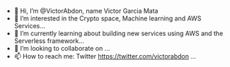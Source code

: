 - 👋 Hi, I’m @VictorAbdon, name Victor Garcia Mata
- 👀 I’m interested in the Crypto space, Machine learning and AWS Services...
- 🌱 I’m currently learning about building new services using AWS and the Serverless framework...
- 💞️ I’m looking to collaborate on ...
- 📫 How to reach me: Twitter https://twitter.com/victorabdon ...

<!---
VictorAbdon/VictorAbdon is a ✨ special ✨ repository because its `README.md` (this file) appears on your GitHub profile.
You can click the Preview link to take a look at your changes.
--->

